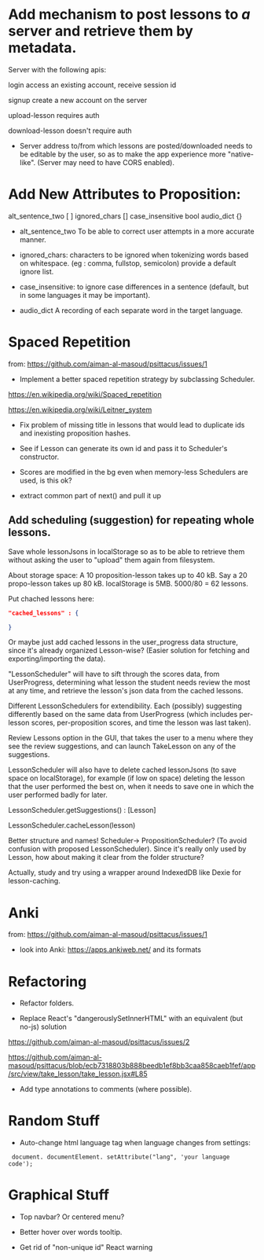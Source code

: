 # Add mechanism to post lessons to *a* server and retrieve them by metadata.

Server with the following apis:

login
access an existing account, receive session id

signup
create a new account on the server

upload-lesson
requires auth

download-lesson
doesn't require auth


* Server address to/from which lessons are posted/downloaded needs to be editable by the user, so as to make the app experience more "native-like". (Server may need to have CORS enabled).

# Add New Attributes to Proposition:

alt_sentence_two [ ]
ignored_chars []
case_insensitive bool
audio_dict {}

* alt_sentence_two
To be able to correct user attempts in a more accurate manner.

* ignored_chars:
characters to be ignored when tokenizing words based on whitespace. (eg : comma, fullstop, semicolon)
provide a default ignore list.

* case_insensitive: to ignore case differences in a sentence (default, but in some languages it may be important).

* audio_dict
A recording of each separate word in the target language.


# Spaced Repetition

from: https://github.com/aiman-al-masoud/psittacus/issues/1

* Implement a better spaced repetition strategy by subclassing Scheduler.

https://en.wikipedia.org/wiki/Spaced_repetition

https://en.wikipedia.org/wiki/Leitner_system


* Fix problem of missing title in lessons that would lead to duplicate ids and inexisting proposition hashes.

* See if Lesson can generate its own id and pass it to Scheduler's constructor.

* Scores are modified in the bg even when memory-less Schedulers are used, is this ok?

* extract common part of next() and pull it up

## Add scheduling (suggestion) for repeating whole lessons.

Save whole lessonJsons in localStorage so as to be able to retrieve them without asking the user to "upload" them again from filesystem.

About storage space:
A 10 proposition-lesson takes up to 40 kB. Say a 20 propo-lesson takes up 80 kB. localStorage is 5MB. 5000/80 = 62 lessons.


Put chached lessons here:

```json
"cached_lessons" : {

}
```

Or maybe just add cached lessons in the user_progress data structure, since it's already organized Lesson-wise? (Easier solution for fetching and exporting/importing the data).

"LessonScheduler" will have to sift through the scores data, from UserProgress, determining what lesson the student needs review the most at any time, and retrieve the lesson's json data from the cached lessons.

Different LessonSchedulers for extendibility. Each (possibly) suggesting differently based on the same data from UserProgress (which includes per-lesson scores, per-proposition scores, and time the lesson was last taken).

Review Lessons option in the GUI, that takes the user to a menu where they see the review suggestions, and can launch TakeLesson on any of the suggestions.

LessonScheduler will also have to delete cached lessonJsons (to save space on localStorage), for example (if low on space) deleting the lesson that the user performed the best on, when it needs to save one in which the user performed badly for later. 

LessonScheduler.getSuggestions() : [Lesson]

LessonScheduler.cacheLesson(lesson)

Better structure and names! Scheduler-> PropositionScheduler? (To avoid confusion with proposed LessonScheduler). Since it's really only used by Lesson, how about making it clear from the folder structure?

Actually, study and try using a wrapper around IndexedDB like Dexie for lesson-caching.

# Anki

from: https://github.com/aiman-al-masoud/psittacus/issues/1

* look into Anki: https://apps.ankiweb.net/ and its formats

# Refactoring

* Refactor folders.

* Replace React's "dangerouslySetInnerHTML" with an equivalent (but no-js) solution

https://github.com/aiman-al-masoud/psittacus/issues/2

https://github.com/aiman-al-masoud/psittacus/blob/ecb7318803b888beedb1ef8bb3caa858caeb1fef/app/src/view/take_lesson/take_lesson.jsx#L85

* Add type annotations to comments (where possible).

# Random Stuff

* Auto-change html language tag when language changes from settings:
```
 document. documentElement. setAttribute("lang", 'your language code');
```

# Graphical Stuff

* Top navbar? Or centered menu?

* Better hover over words tooltip.

* Get rid of "non-unique id" React warning